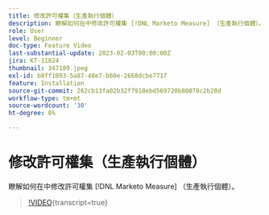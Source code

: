 ```yaml
---
title: 修改許可權集（生產執行個體）
description: 瞭解如何在中修改許可權集 [!DNL Marketo Measure] （生產執行個體）。
role: User
level: Beginner
doc-type: Feature Video
last-substantial-update: 2023-02-03T00:00:00Z
jira: KT-11824
thumbnail: 347189.jpeg
exl-id: b8ff1093-5a87-48e7-b60e-2668dcbe7717
feature: Installation
source-git-commit: 262cb13fa02b32f7918ebd569720b80078c2b28d
workflow-type: tm+mt
source-wordcount: '30'
ht-degree: 0%

---
```


# 修改許可權集（生產執行個體）

瞭解如何在中修改許可權集 [!DNL Marketo Measure] （生產執行個體）。

>[!VIDEO](https://video.tv.adobe.com/v/347189/?learn=on){transcript=true}
